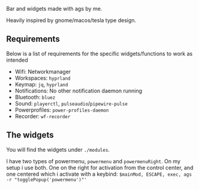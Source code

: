 
Bar and widgets made with ags by me.

Heavily inspired by gnome/macos/tesla type design.

## Requirements

Below is a list of requirements for the specific widgets/functions to work as intended

* Wifi: Networkmanager
* Workspaces: `hyprland`
* Keymap: `jq`, `hyprland`
* Notifications: No other notification daemon running
* Bluetooth: `bluez`
* Sound: `playerctl`, `pulseaudio`/`pipewire-pulse`
* Powerprofiles: `power-profiles-daemon`
* Recorder: `wf-recorder`

## The widgets

You will find the widgets under `./modules`.

I have two types of powermenu, `powermenu` and `powermenuRight`. On my setup i use both. One on the right for activation from the control center, and one centered which i activate with a keybind: `$mainMod, ESCAPE, exec, ags -r "togglePopup('powermenu')"'`
